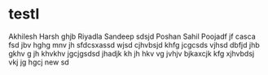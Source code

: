 # testl

Akhilesh
Harsh
ghjb
Riyadla
Sandeep
sdsjd
Poshan
Sahil
Poojadf
jf
casca
fsd
jbv
hghg
mnv
jh
sfdcsxassd
wjsd
cjhvbsjd
khfg
jcgcsds
vjhsd
dbfjd
jhb
gkhv
g
jh
khvkhv
jgcjgsdsd
jhadjk
kh
jh
hkv
vg
jvhjv
bjkaxcjk
kfg
xjhvbdsj
vkj
jg
hgcj
new
sd
